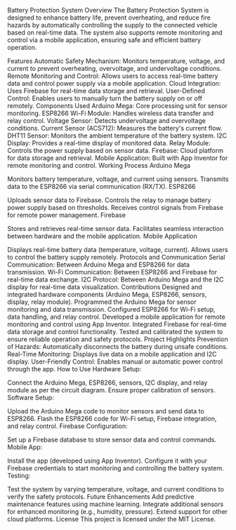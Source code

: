 Battery Protection System
Overview
The Battery Protection System is designed to enhance battery life, prevent overheating, and reduce fire hazards by automatically controlling the supply to the connected vehicle based on real-time data. The system also supports remote monitoring and control via a mobile application, ensuring safe and efficient battery operation.

Features
Automatic Safety Mechanism: Monitors temperature, voltage, and current to prevent overheating, overvoltage, and undervoltage conditions.
Remote Monitoring and Control: Allows users to access real-time battery data and control power supply via a mobile application.
Cloud Integration: Uses Firebase for real-time data storage and retrieval.
User-Defined Control: Enables users to manually turn the battery supply on or off remotely.
Components Used
Arduino Mega: Core processing unit for sensor monitoring.
ESP8266 Wi-Fi Module: Handles wireless data transfer and relay control.
Voltage Sensor: Detects undervoltage and overvoltage conditions.
Current Sensor (ACS712): Measures the battery's current flow.
DHT11 Sensor: Monitors the ambient temperature of the battery system.
I2C Display: Provides a real-time display of monitored data.
Relay Module: Controls the power supply based on sensor data.
Firebase: Cloud platform for data storage and retrieval.
Mobile Application: Built with App Inventor for remote monitoring and control.
Working Process
Arduino Mega

Monitors battery temperature, voltage, and current using sensors.
Transmits data to the ESP8266 via serial communication (RX/TX).
ESP8266

Uploads sensor data to Firebase.
Controls the relay to manage battery power supply based on thresholds.
Receives control signals from Firebase for remote power management.
Firebase

Stores and retrieves real-time sensor data.
Facilitates seamless interaction between hardware and the mobile application.
Mobile Application

Displays real-time battery data (temperature, voltage, current).
Allows users to control the battery supply remotely.
Protocols and Communication
Serial Communication: Between Arduino Mega and ESP8266 for data transmission.
Wi-Fi Communication: Between ESP8266 and Firebase for real-time data exchange.
I2C Protocol: Between Arduino Mega and the I2C display for real-time data visualization.
Contributions
Designed and integrated hardware components (Arduino Mega, ESP8266, sensors, display, relay module).
Programmed the Arduino Mega for sensor monitoring and data transmission.
Configured ESP8266 for Wi-Fi setup, data handling, and relay control.
Developed a mobile application for remote monitoring and control using App Inventor.
Integrated Firebase for real-time data storage and control functionality.
Tested and calibrated the system to ensure reliable operation and safety protocols.
Project Highlights
Prevention of Hazards: Automatically disconnects the battery during unsafe conditions.
Real-Time Monitoring: Displays live data on a mobile application and I2C display.
User-Friendly Control: Enables manual or automatic power control through the app.
How to Use
Hardware Setup:

Connect the Arduino Mega, ESP8266, sensors, I2C display, and relay module as per the circuit diagram.
Ensure proper calibration of sensors.
Software Setup:

Upload the Arduino Mega code to monitor sensors and send data to ESP8266.
Flash the ESP8266 code for Wi-Fi setup, Firebase integration, and relay control.
Firebase Configuration:

Set up a Firebase database to store sensor data and control commands.
Mobile App:

Install the app (developed using App Inventor).
Configure it with your Firebase credentials to start monitoring and controlling the battery system.
Testing:

Test the system by varying temperature, voltage, and current conditions to verify the safety protocols.
Future Enhancements
Add predictive maintenance features using machine learning.
Integrate additional sensors for enhanced monitoring (e.g., humidity, pressure).
Extend support for other cloud platforms.
License
This project is licensed under the MIT License.
